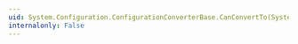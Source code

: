 ```yaml
---
uid: System.Configuration.ConfigurationConverterBase.CanConvertTo(System.ComponentModel.ITypeDescriptorContext,System.Type)
internalonly: False
---
```

